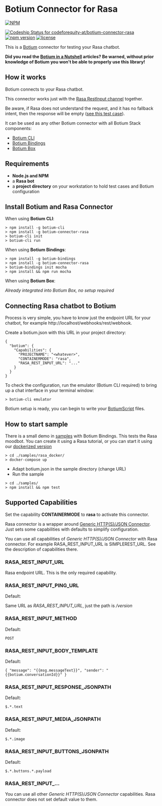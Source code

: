 # Botium Connector for Rasa

[![NPM](https://nodei.co/npm/botium-connector-rasa.png?downloads=true&downloadRank=true&stars=true)](https://nodei.co/npm/botium-connector-rasa/)

[![Codeship Status for codeforequity-at/botium-connector-rasa](https://app.codeship.com/projects/c947b780-0daa-0137-4acf-3a9e8715cbf8/status?branch=master)](https://app.codeship.com/projects/326745)
[![npm version](https://badge.fury.io/js/botium-connector-rasa.svg)](https://badge.fury.io/js/botium-connector-rasa)
[![license](https://img.shields.io/github/license/mashape/apistatus.svg)]()

This is a [Botium](https://github.com/codeforequity-at/botium-core) connector for testing your Rasa chatbot.

__Did you read the [Botium in a Nutshell](https://medium.com/@floriantreml/botium-in-a-nutshell-part-1-overview-f8d0ceaf8fb4) articles? Be warned, without prior knowledge of Botium you won't be able to properly use this library!__

## How it works
Botium connects to your Rasa chatbot. 

This connector works just with the [Rasa RestInput channel](https://rasa.com/docs/core/connectors/#restinput) together.

Be aware, if Rasa does not understand the request, and it has no fallback intent, then the response will be empty ([see this test case](./samples/spec/convo/noanswer.convo.txt)).

It can be used as any other Botium connector with all Botium Stack components:
* [Botium CLI](https://github.com/codeforequity-at/botium-cli/)
* [Botium Bindings](https://github.com/codeforequity-at/botium-bindings/)
* [Botium Box](https://www.botium.at)

## Requirements
* **Node.js and NPM**
* a **Rasa bot**
* a **project directory** on your workstation to hold test cases and Botium configuration

## Install Botium and Rasa Connector

When using __Botium CLI__:

```
> npm install -g botium-cli
> npm install -g botium-connector-rasa
> botium-cli init
> botium-cli run
```

When using __Botium Bindings__:

```
> npm install -g botium-bindings
> npm install -g botium-connector-rasa
> botium-bindings init mocha
> npm install && npm run mocha
```

When using __Botium Box__:

_Already integrated into Botium Box, no setup required_

## Connecting Rasa chatbot to Botium

Process is very simple, you have to know just the endpoint URL for your chatbot, for example http://localhost/webhooks/rest/webhook.
  
Create a botium.json with this URL in your project directory: 

```
{
  "botium": {
    "Capabilities": {
      "PROJECTNAME": "<whatever>",
      "CONTAINERMODE": "rasa",
      "RASA_REST_INPUT_URL": "..."
    }
  }
}
```

To check the configuration, run the emulator (Botium CLI required) to bring up a chat interface in your terminal window:

```
> botium-cli emulator
```

Botium setup is ready, you can begin to write your [BotiumScript](https://github.com/codeforequity-at/botium-core/wiki/Botium-Scripting) files.

## How to start sample

There is a small demo in [samples](./samples) with Botium Bindings. This tests the Rasa moodbot. You can create it using a Rasa tutorial, or
you can start it using our [dockerized version](./samples/rasa_docker)

```
> cd ./samples/rasa_docker/
> docker-compose up
```
* Adapt botium.json in the sample directory (change URL)
* Run the sample

```
> cd ./samples/
> npm install && npm test
```

## Supported Capabilities

Set the capability __CONTAINERMODE__ to __rasa__ to activate this connector.

Rasa connector is a wrapper around [Generic HTTP(S)/JSON Connector](https://botium.atlassian.net/wiki/spaces/BOTIUM/pages/24510469/Generic+HTTP+S+JSON+Connector). Just sets some capabilities with defaults to simplify configuration.

You can use all capabilities of _Generic HTTP(S)/JSON Connector_ with Rasa connector. For example RASA_REST_INPUT_URL is SIMPLEREST_URL. See the description of capabilities there.

### RASA_REST_INPUT_URL
Rasa endpoint URL. This is the only required capability.

### RASA_REST_INPUT_PING_URL
Default:

Same URL as _RASA_REST_INPUT_URL_, just the path is _/version_

### RASA_REST_INPUT_METHOD
Default:

```POST```

### RASA_REST_INPUT_BODY_TEMPLATE
Default:

```{ "message": "{{msg.messageText}}", "sender": "{{botium.conversationId}}" }```

### RASA_REST_INPUT_RESPONSE_JSONPATH
Default: 

```$.*.text```

### RASA_REST_INPUT_MEDIA_JSONPATH
Default:

```$.*.image```

### RASA_REST_INPUT_BUTTONS_JSONPATH
Default:

```$.*.buttons.*.payload```

### RASA_REST_INPUT_...
You can use all other _Generic HTTP(S)/JSON Connector_ capabilities. Rasa connector does not set default value to them.


